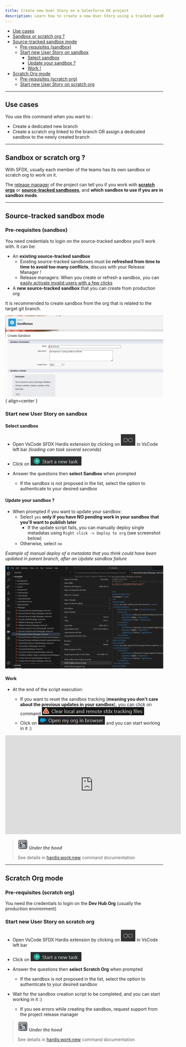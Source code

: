 ```yaml
---
title: Create new User Story on a Salesforce DX project
description: Learn how to create a new User Story using a tracked sandbox or a scratch org
---
```

<!-- markdownlint-disable MD013 -->

- [Use cases](#use-cases)
- [Sandbox or scratch org ?](#sandbox-or-scratch-org-)
- [Source-tracked sandbox mode](#source-tracked-sandbox-mode)
  - [Pre-requisites (sandbox)](#pre-requisites-sandbox)
  - [Start new User Story on sandbox](#start-new-user-story-on-sandbox)
    - [Select sandbox](#select-sandbox)
    - [Update your sandbox ?](#update-your-sandbox-)
    - [Work !](#work-)
- [Scratch Org mode](#scratch-org-mode)
  - [Pre-requisites (scratch org)](#pre-requisites-scratch-org)
  - [Start new User Story on scratch org](#start-new-user-story-on-scratch-org)

___

## Use cases

You use this command when you want to :

- Create a dedicated new branch
- Create a scratch org linked to the branch OR assign a dedicated sandbox to the newly created branch

___

## Sandbox or scratch org ?

With SFDX, usually each member of the teams has its own sandbox or scratch org to work on it.

The [release manager](salesforce-ci-cd-release-home.md) of the project can tell you if you work with [**scratch orgs**](#scratch-org-mode) or [**source-tracked sandboxes**](#source-tracked-sandbox-mode), and **which sandbox to use if you are in sandbox mode**.

___

## Source-tracked sandbox mode

### Pre-requisites (sandbox)

You need credentials to login on the source-tracked sandbox you'll work with. It can be:

- An **existing source-tracked sandbox**
  - Existing source-tracked sandboxes must be **refreshed from time to time to avoid too many conflicts**, discuss with your Release Manager !
  - Release managers: When you create or refresh a sandbox, you can [easily activate invalid users with a few clicks](https://sfdx-hardis.cloudity.com/hardis/org/user/activateinvalid/)
- A **new source-tracked sandbox** that you can create from production org

It is recommended to create sandbox from the org that is related to the target git branch.

![](assets/images/sandbox-create.jpg){ align=center }

### Start new User Story on sandbox

#### Select sandbox

- Open VsCode SFDX Hardis extension by clicking on ![Hardis Group button](assets/images/hardis-button.jpg) in VsCode left bar _(loading can task several seconds)_

- Click on ![Start a new User Story](assets/images/btn-start-new-task.jpg)

- Answer the questions then **select Sandbox** when prompted
  - If the sandbox is not proposed in the list, select the option to authenticate to your desired sandbox

#### Update your sandbox ?

- When prompted if you want to update your sandbox:
  - Select `yes` **only if you have NO pending work in your sandbox that you'll want to publish later**
    - If the update script fails, you can manually deploy single metadatas using `Right click -> Deploy to org` (see screenshot below)
  - Otherwise, select `no`

_Example of manual deploy of a metadata that you think could have been updated in parent branch, after an Update sandbox failure_

![](assets/images/screenshot-deploy-to-org.png)

#### Work

- At the end of the script execution:

  - If you want to reset the sandbox tracking (**meaning you don't care about the previous updates in your sandbox**), you can click on command ![](assets/images/btn-reset-tracking.jpg)
  - Click on ![Open org in browser](assets/images/btn-open-org.jpg) and you can start working in it :)

<div style="text-align:center"><iframe width="560" height="315" src="https://www.youtube.com/embed/WOqssZwjPhw" title="YouTube video player" frameborder="0" allow="accelerometer; autoplay; clipboard-write; encrypted-media; gyroscope; picture-in-picture" allowfullscreen></iframe></div>

> ![Under the hood](assets/images/engine.png) **_Under the hood_**
>
> See details in [hardis:work:new](https://sfdx-hardis.cloudity.com/hardis/work/new/) command documentation

___

## Scratch Org mode

### Pre-requisites (scratch org)

You need the credentials to login on the **Dev Hub Org** (usually the production environment)

### Start new User Story on scratch org

- Open VsCode SFDX Hardis extension by clicking on ![Hardis Group button](assets/images/hardis-button.jpg) in VsCode left bar

- Click on ![Start a new User Story](assets/images/btn-start-new-task.jpg)

- Answer the questions then **select Scratch Org** when prompted
  - If the sandbox is not proposed in the list, select the option to authenticate to your desired sandbox

- Wait for the sandbox creation script to be completed, and you can start working in it :)
  - If you see errors while creating the sandbox, request support from the project release manager

> ![Under the hood](assets/images/engine.png) **_Under the hood_**
>
> See details in [hardis:work:new](https://sfdx-hardis.cloudity.com/hardis/work/new/) command documentation
